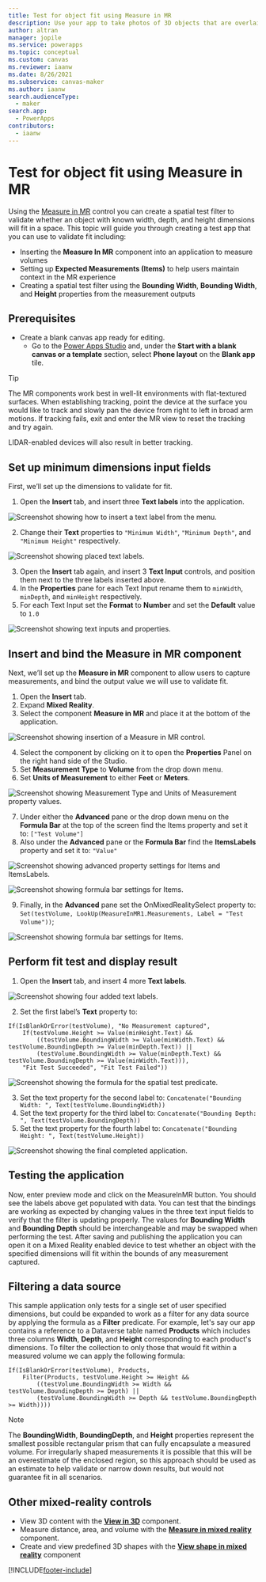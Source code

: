 ```yaml
---
title: Test for object fit using Measure in MR
description: Use your app to take photos of 3D objects that are overlaid in the real world.
author: altran
manager: jopile
ms.service: powerapps
ms.topic: conceptual
ms.custom: canvas
ms.reviewer: iaanw
ms.date: 8/26/2021
ms.subservice: canvas-maker
ms.author: iaanw
search.audienceType: 
  - maker
search.app: 
  - PowerApps
contributors:
  - iaanw
---
```


# Test for object fit using Measure in MR
Using the [Measure in MR](mixed-reality-component-measure-distance.md) control you can create a spatial test filter to validate whether an object with known width, depth, and height dimensions will fit in a space. This topic will guide you through creating a test app that you can use to validate fit including: 
- Inserting the **Measure In MR** component into an application to measure volumes
- Setting up **Expected Measurements (Items)** to help users maintain context in the MR experience
- Creating a spatial test filter using the **Bounding Width**, **Bounding Width**, and **Height** properties from the measurement outputs

## Prerequisites

- Create a blank canvas app ready for editing.
  - Go to the [Power Apps Studio](https://create.powerapps.com) and, under the **Start with a blank canvas or a template** section, select **Phone layout** on the **Blank app** tile.

> [!TIP]
> The MR components work best in well-lit environments with flat-textured surfaces. When establishing tracking, point the device at the surface you would like to track and slowly pan the device from right to left in broad arm motions. If tracking fails, exit and enter the MR view to reset the tracking and try again.
>
> LIDAR-enabled devices will also result in better tracking.

## Set up minimum dimensions input fields

First, we’ll set up the dimensions to validate for fit.

1. Open the **Insert** tab, and insert three **Text labels** into the application.

![Screenshot showing how to insert a text label from the menu.](./media/augmented-measure-fit-test/fit-test-insert-text.png "Screenshot showing how to insert a text label from the menu.")

2. Change their **Text** properties to `"Minimum Width"`, `"Minimum Depth"`, and `"Minimum Height"` respectively.

![Screenshot showing placed text labels.](./media/augmented-measure-fit-test/fit-test-completed-labels.png  "Screenshot showing placed text labels.")

3. Open the **Insert** tab again, and insert 3 **Text Input** controls, and position them next to the three labels inserted above.
5. In the **Properties** pane for each Text Input rename them to `minWidth`, `minDepth`, and `minHeight` respectively.
6. For each Text Input set the **Format** to **Number** and set the **Default** value to `1.0`

![Screenshot showing text inputs and properties.](./media/augmented-measure-fit-test/fit-test-text-input.png "Screenshot showing text inputs and properties.")

## Insert and bind the Measure in MR component

Next, we’ll set up the **Measure in MR** component to allow users to capture measurements, and bind the output value we will use to validate fit.

1. Open the **Insert** tab.
2. Expand **Mixed Reality**.
3. Select the component **Measure in MR** and place it at the bottom of the application.

![Screenshot showing insertion of a Measure in MR control.](./media/augmented-measure-fit-test/fit-test-insert-measure-in-mr.png "Screenshot showing insertion of a Measure in MR control.")

4. Select the component by clicking on it to open the **Properties** Panel on the right hand side of the Studio.
5. Set **Measurement Type** to **Volume** from the drop down menu.
6. Set **Units of Measurement** to either **Feet** or **Meters**.

![Screenshot showing Measurement Type and Units of Measurement property values.](./media/augmented-measure-fit-test/fit-test-units-and-type.png "Screenshot showing Measurement Type and Units of Measurement property values.")

7. Under either the **Advanced** pane or the drop down menu on the **Formula Bar** at the top of the screen find the Items property and set it to: `["Test Volume"]`
8. Also under the **Advanced** pane or the **Formula Bar** find the **ItemsLabels** property and set it to: `"Value"`

![Screenshot showing advanced property settings for Items and ItemsLabels.](./media/augmented-measure-fit-test/fit-test-advanced-properties-items.png "Screenshot showing advanced property settings for Items and ItemsLabels.")

![Screenshot showing formula bar settings for Items.](./media/augmented-measure-fit-test/fit-test-formula-bar-items.png "Screenshot showing formula bar settings for Items.")

9. Finally, in the **Advanced** pane set the OnMixedRealitySelect property to:
`Set(testVolume, LookUp(MeasureInMR1.Measurements, Label = "Test Volume"))`;

![Screenshot showing formula bar settings for Items.](./media/augmented-measure-fit-test/fit-test-on-mixed-reality-select.png "Screenshot showing formula bar settings for Items.")

## Perform fit test and display result
1. Open the **Insert** tab, and insert 4 more **Text labels**.

![Screenshot showing four added text labels.](./media/augmented-measure-fit-test/fit-test-output-labels.png "Screenshot showing four added text labels.")

2. Set the first label’s **Text** property to:
```
If(IsBlankOrError(testVolume), "No Measurement captured",
    If(testVolume.Height >= Value(minHeight.Text) &&
        ((testVolume.BoundingWidth >= Value(minWidth.Text) && testVolume.BoundingDepth >= Value(minDepth.Text)) ||
        (testVolume.BoundingWidth >= Value(minDepth.Text) && testVolume.BoundingDepth >= Value(minWidth.Text))),
    "Fit Test Succeeded", "Fit Test Failed"))
```

![Screenshot showing the formula for the spatial test predicate.](./media/augmented-measure-fit-test/fit-test-spatial-test-formula.png "Screenshot showing the formula for the spatial test predicate.")

3. Set the text property for the second label to:
 `Concatenate("Bounding Width: ", Text(testVolume.BoundingWidth))`
4. Set the text property for the third label to:
 `Concatenate("Bounding Depth: ", Text(testVolume.BoundingDepth))`
5. Set the text property for the fourth label to:
 `Concatenate("Bounding Height: ", Text(testVolume.Height))`

![Screenshot showing the final completed application.](./media/augmented-measure-fit-test/fit-test-completed-app.png "Screenshot showing the formula for the spatial test predicate.")

## Testing the application
Now, enter preview mode and click on the MeasureInMR button. You should see the labels above get populated with data. You can test that the bindings are working as expected by changing values in the three text input fields to verify that the filter is updating properly. The values for **Bounding Width** and **Bounding Depth** should be interchangeable and may be swapped when performing the test. After saving and publishing the application you can open it on a Mixed Reality enabled device to test whether an object with the specified dimensions will fit within the bounds of any measurement captured.

## Filtering a data source
This sample application only tests for a single set of user specified dimensions, but could be expanded to work as a filter for any data source by applying the formula as a **Filter** predicate. For example, let's say our app contains a reference to a Dataverse table named **Products** which includes three columns **Width**, **Depth**, and **Height** corresponding to each product's dimensions. To filter the collection to only those that would fit within a measured volume we can apply the following formula:
```
If(IsBlankOrError(testVolume), Products,
    Filter(Products, testVolume.Height >= Height &&
        ((testVolume.BoundingWidth >= Width && testVolume.BoundingDepth >= Depth) ||
        (testVolume.BoundingWidth >= Depth && testVolume.BoundingDepth >= Width))))
```

> [!NOTE]
> The **BoundingWidth**, **BoundingDepth**, and **Height** properties represent the smallest possible rectangular prism that can fully encapsulate a measured volume. For irregularly shaped measurements it is possible that this will be an overestimate of the enclosed region, so this approach should be used as an estimate to help validate or narrow down results, but would not guarantee fit in all scenarios.

## Other mixed-reality controls

- View 3D content with the **[View in 3D](mixed-reality-component-view-3d.md)** component.
- Measure distance, area, and volume with the **[Measure in mixed reality](mixed-reality-component-measure-distance.md)** component.
- Create and view predefined 3D shapes with the **[View shape in mixed reality](mixed-reality-component-view-shape.md)** component


[!INCLUDE[footer-include](../../includes/footer-banner.md)]
